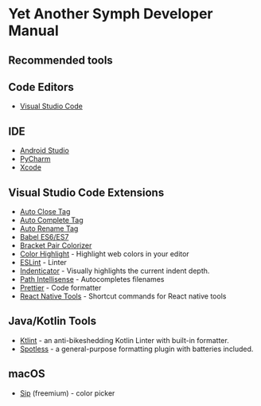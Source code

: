 # Yet Another Symph Developer Manual

## Recommended tools

## Code Editors

- [Visual Studio Code](https://code.visualstudio.com/)

## IDE

- [Android Studio](https://developer.android.com/studio/)
- [PyCharm](https://www.jetbrains.com/pycharm/)
- [Xcode](https://itunes.apple.com/us/app/xcode/id497799835)

## Visual Studio Code Extensions
- [Auto Close Tag](https://marketplace.visualstudio.com/items?itemName=formulahendry.auto-close-tag)
- [Auto Complete Tag](https://marketplace.visualstudio.com/items?itemName=formulahendry.auto-complete-tag)
- [Auto Rename Tag](https://marketplace.visualstudio.com/items?itemName=formulahendry.auto-rename-tag)
- [Babel ES6/ES7](https://marketplace.visualstudio.com/items?itemName=dzannotti.vscode-babel-coloring)
- [Bracket Pair Colorizer](https://marketplace.visualstudio.com/items?itemName=CoenraadS.bracket-pair-colorizer)
- [Color Highlight](https://marketplace.visualstudio.com/items?itemName=naumovs.color-highlight) - Highlight web colors in your editor
- [ESLint](https://marketplace.visualstudio.com/items?itemName=dbaeumer.vscode-eslint) - Linter
- [Indenticator](https://marketplace.visualstudio.com/items?itemName=SirTori.indenticator) - Visually highlights the current indent depth.
- [Path Intellisense](https://marketplace.visualstudio.com/items?itemName=christian-kohler.path-intellisense) - Autocompletes filenames
- [Prettier](https://marketplace.visualstudio.com/items?itemName=esbenp.prettier-vscode) - Code formatter
- [React Native Tools](https://marketplace.visualstudio.com/items?itemName=vsmobile.vscode-react-native) - Shortcut commands for React native tools

## Java/Kotlin Tools
- [Ktlint](https://github.com/shyiko/ktlint) - an anti-bikeshedding Kotlin Linter with built-in formatter.
- [Spotless](https://github.com/diffplug/spotless) - a general-purpose formatting plugin with batteries included.

## macOS
- [Sip](http://sipapp.io/) (freemium) - color picker

